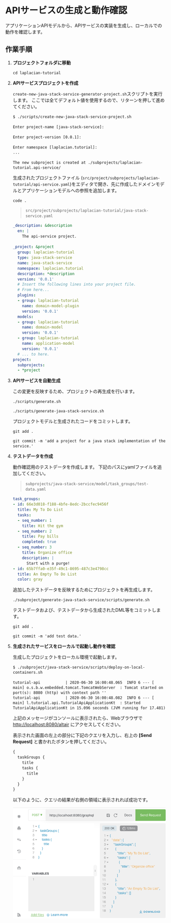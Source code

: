 # APIサービスの生成と動作確認

アプリケーションAPIモデルから、APIサービスの実装を生成し、ローカルでの動作を確認します。

## 作業手順

1. **プロジェクトフォルダに移動**

    ```console
    cd laplacian-tutorial
    ```

2. **APIサービスプロジェクトを作成**

    `create-new-java-stack-service-generator-project.sh`スクリプトを実行します。
    ここでは全てデフォルト値を使用するので、リターンを押して進めてください。

    ```console
    $ ./scripts/create-new-java-stack-service-project.sh

    Enter project-name [java-stack-service]:

    Enter project-version [0.0.1]:

    Enter namespace [laplacian.tutorial]:
    ...

    The new subproject is created at ./subprojects/laplacian-tutorial.api-service/
    ```

    生成されたプロジェクトファイル (`src/project/subprojects/laplacian-tutorial/api-service.yaml`)をエディタで開き、先に作成したドメインモデルとアプリケーションモデルへの参照を追加します。

    ```console
    code .
    ```

    > `src/project/subprojects/laplacian-tutorial/java-stack-service.yaml`

    ```yaml
    _description: &description
      en: |
        The api-service project.

    _project: &project
      group: laplacian-tutorial
      type: java-stack-service
      name: java-stack-service
      namespace: laplacian.tutorial
      description: *description
      version: '0.0.1'
      # Insert the following lines into your project file.
      # From here...
      plugins:
      - group: laplacian-tutorial
        name: domain-model-plugin
        version: '0.0.1'
      models:
      - group: laplacian-tutorial
        name: domain-model
        version: '0.0.1'
      - group: laplacian-tutorial
        name: application-model
        version: '0.0.1'
      # ... to here.
    project:
      subprojects:
      - *project
    ```

3. **APIサービスを自動生成**

    この変更を反映するため、プロジェクトの再生成を行います。

    ```console
    ./scripts/generate.sh
    ```

    ```console
    ./scripts/generate-java-stack-service.sh
    ```

    プロジェクトモデルと生成されたコードをコミットします。

    ```console
    git add .
    ```

    ```console
    git commit -m 'add a project for a java stack implementation of the service.'
    ```

4. **テストデータを作成**

    動作確認用のテストデータを作成します。
    下記のパスにyamlファイルを追加してください。

    > `subprojects/java-stack-service/model/task_groups/test-data.yaml`

    ```yaml
    task_groups:
    - id: 66e3d018-f188-4bfe-8edc-2bccfec9456f
      title: My To Do List
      tasks:
      - seq_number: 1
        title: Hit the gym
      - seq_number: 2
        title: Pay bills
        completed: true
      - seq_number: 3
        title: Organize office
        description: |
          Start with a purge!
    - id: 65b7ffa0-e35f-49c1-8695-487c3e4798cc
      title: An Empty To Do List
      color: gray
    ```

    追加したテストデータを反映するためにプロジェクトを再生成します。

    ```console
    ./subproject/generate-java-stack-service/scripts/generate.sh
    ```

    テストデータおよび、テストデータから生成されたDML等をコミットします。

    ```console
    git add .
    ```

    ```console
    git commit -m 'add test data.'
    ```

5. **生成されたサービスをローカルで起動し動作を確認**

    生成したプロジェクトをローカル環境で起動します。

    ```console
    $ ./subproject/java-stack-service/scripts/deploy-on-local-containers.sh

    tutorial-api           | 2020-06-30 16:00:48.065  INFO 6 --- [           main] o.s.b.w.embedded.tomcat.TomcatWebServer  : Tomcat started on port(s): 8080 (http) with context path ''
    tutorial-api           | 2020-06-30 16:00:48.082  INFO 6 --- [           main] l.tutorial.api.TutorialApiApplicationKt  : Started TutorialApiApplicationKt in 15.096 seconds (JVM running for 17.481)
    ```

    上記のメッセージがコンソールに表示されたら、Webブラウザで <http://localhost:8080/altair> にアクセスしてください。

    表示された画面の左上の部分に下記のクエリを入力し、右上の **[Send Request]** と書かれたボタンを押してください。

    ```graphql
    {
      taskGroups {
        title
        tasks {
          title
        }
      }
    }
    ```

    以下のように、クエリの結果が右側の領域に表示されれば成功です。

    ![altair window image](./images/altair-window.png)
